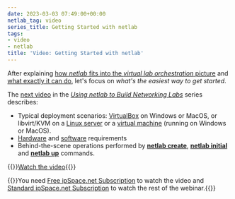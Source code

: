 ```yaml
---
date: 2023-03-03 07:49:00+00:00
netlab_tag: video
series_title: Getting Started with netlab
tags:
- video
- netlab
title: 'Video: Getting Started with netlab'
---
```

After explaining [how _netlab_ fits into the _virtual lab orchestration_ picture](/2022/10/replacing-gns3-netlab.html) and [what exactly it can do](https://my.ipspace.net/bin/get/NetTools/N2%20-%20What%20Can%20netlab%20Do.mp4?doccode=NetTools), let's focus on _what's the easiest way to get started_.

The [next video](https://my.ipspace.net/bin/get/NetTools/N3%20-%20Getting%20Started%20with%20netlab.mp4?doccode=NetTools) in the _[Using netlab to Build Networking Labs](https://my.ipspace.net/bin/list?id=NetTools#NETLAB)_ series describes:

* Typical deployment scenarios: [VirtualBox](https://netsim-tools.readthedocs.io/en/latest/labs/virtualbox.html) on Windows or MacOS, or libvirt/KVM on a [Linux server](https://netsim-tools.readthedocs.io/en/latest/install/ubuntu.html) or a [virtual machine](https://netsim-tools.readthedocs.io/en/latest/install/ubuntu-vm.html) (running on Windows or MacOS).
* [Hardware](https://netsim-tools.readthedocs.io/en/latest/platforms.html) and [software](https://netsim-tools.readthedocs.io/en/latest/install.html) requirements
* Behind-the-scene operations performed by **[netlab create](https://netsim-tools.readthedocs.io/en/latest/netlab/create.html)**, **[netlab initial](https://netsim-tools.readthedocs.io/en/latest/netlab/initial.html)** and **[netlab up](https://netsim-tools.readthedocs.io/en/latest/netlab/up.html)** commands.

{{<jump>}}[Watch the video](https://my.ipspace.net/bin/get/NetTools/N3%20-%20Getting%20Started%20with%20netlab.mp4?doccode=NetTools){{</jump>}}

{{<note info >}}You need [Free ipSpace.net Subscription](https://www.ipspace.net/Subscription/Free) to watch the video and [Standard ipSpace.net Subscription](https://www.ipspace.net/Subscription) to watch the rest of the webinar.{{</note>}}
